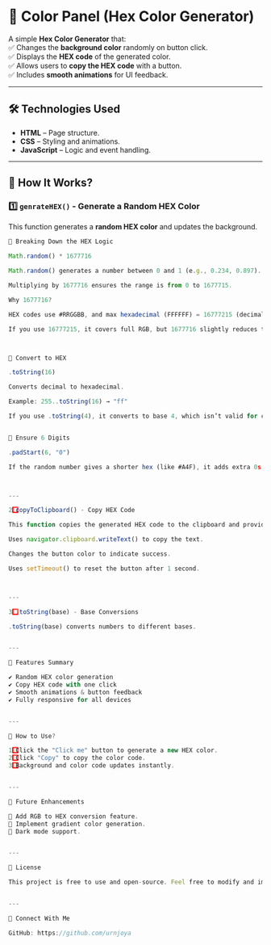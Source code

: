 # 🎨 Color Panel (Hex Color Generator)

A simple **Hex Color Generator** that:  
✅ Changes the **background color** randomly on button click.  
✅ Displays the **HEX code** of the generated color.  
✅ Allows users to **copy the HEX code** with a button.  
✅ Includes **smooth animations** for UI feedback.  

---

## 🛠️ Technologies Used  
- **HTML** – Page structure.  
- **CSS** – Styling and animations.  
- **JavaScript** – Logic and event handling.  

---

## 🚀 How It Works?  

### **1️⃣ `genrateHEX()` - Generate a Random HEX Color**  
This function generates a **random HEX color** and updates the background.  

```js
🔹 Breaking Down the HEX Logic

Math.random() * 1677716

Math.random() generates a number between 0 and 1 (e.g., 0.234, 0.897).

Multiplying by 1677716 ensures the range is from 0 to 1677715.

Why 1677716?

HEX codes use #RRGGBB, and max hexadecimal (FFFFFF) = 16777215 (decimal).

If you use 16777215, it covers full RGB, but 1677716 slightly reduces the range.



🔹 Convert to HEX

.toString(16)

Converts decimal to hexadecimal.

Example: 255..toString(16) → "ff"

If you use .toString(4), it converts to base 4, which isn’t valid for colors.


🔹 Ensure 6 Digits

.padStart(6, "0")

If the random number gives a shorter hex (like #A4F), it adds extra 0s to make it 6 digits.



---

2️⃣ copyToClipboard() - Copy HEX Code

This function copies the generated HEX code to the clipboard and provides visual feedback.

Uses navigator.clipboard.writeText() to copy the text.

Changes the button color to indicate success.

Uses setTimeout() to reset the button after 1 second.



---

3️⃣ .toString(base) - Base Conversions

.toString(base) converts numbers to different bases.


---

🎯 Features Summary

✔ Random HEX color generation
✔ Copy HEX code with one click
✔ Smooth animations & button feedback
✔ Fully responsive for all devices


---

📌 How to Use?

1️⃣ Click the "Click me" button to generate a new HEX color.
2️⃣ Click "Copy" to copy the color code.
3️⃣ Background and color code updates instantly.


---

📝 Future Enhancements

🚀 Add RGB to HEX conversion feature.
🚀 Implement gradient color generation.
🚀 Dark mode support.


---

📜 License

This project is free to use and open-source. Feel free to modify and improve it! 😃


---

🔗 Connect With Me

GitHub: https://github.com/urnjoya
